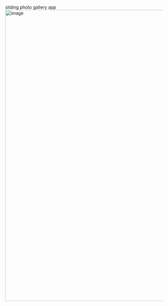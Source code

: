 sliding photo gallery app
<img width="932" alt="image" src="https://github.com/ayushmit0/photo_gallery/assets/88946170/b5a230e4-1e6b-45cf-aea8-419025313fea">
